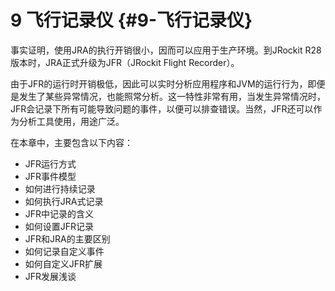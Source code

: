 # 9 飞行记录仪 {#9-飞行记录仪}

事实证明，使用JRA的执行开销很小，因而可以应用于生产环境。到JRockit R28版本时，JRA正式升级为JFR（JRockit Flight Recorder）。

由于JFR的运行时开销极低，因此可以实时分析应用程序和JVM的运行行为，即便是发生了某些异常情况，也能照常分析。这一特性非常有用，当发生异常情况时，JFR会记录下所有可能导致问题的事件，以便可以排查错误。当然，JFR还可以作为分析工具使用，用途广泛。

在本章中，主要包含以下内容：

* JFR运行方式
* JFR事件模型
* 如何进行持续记录
* 如何执行JRA式记录
* JFR中记录的含义
* 如何设置JFR记录
* JFR和JRA的主要区别
* 如何记录自定义事件
* 如何自定义JFR扩展
* JFR发展浅谈



